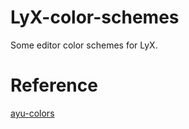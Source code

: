 # LyX-color-schemes
 Some editor color schemes for LyX.
# Reference
[ayu-colors](https://github.com/ayu-theme/ayu-colors)
